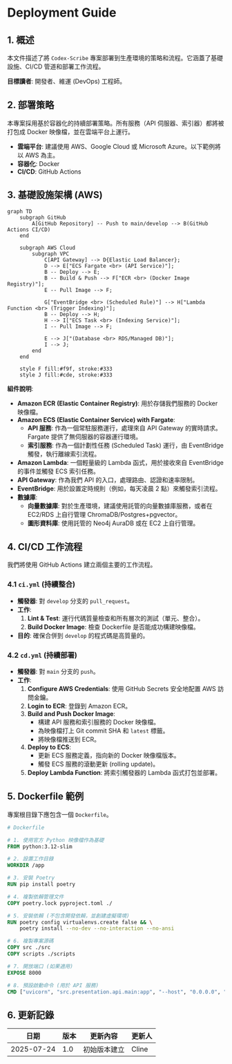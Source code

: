 # Deployment Guide

## 1. 概述

本文件描述了將 `Codex-Scribe` 專案部署到生產環境的策略和流程。它涵蓋了基礎設施、CI/CD 管道和部署工作流程。

**目標讀者**: 開發者、維運 (DevOps) 工程師。

## 2. 部署策略

本專案採用基於容器化的持續部署策略。所有服務（API 伺服器、索引器）都將被打包成 Docker 映像檔，並在雲端平台上運行。

- **雲端平台**: 建議使用 AWS、Google Cloud 或 Microsoft Azure。以下範例將以 AWS 為主。
- **容器化**: Docker
- **CI/CD**: GitHub Actions

## 3. 基礎設施架構 (AWS)

```mermaid
graph TD
    subgraph GitHub
        A[GitHub Repository] -- Push to main/develop --> B(GitHub Actions CI/CD)
    end

    subgraph AWS Cloud
        subgraph VPC
            C[API Gateway] --> D{Elastic Load Balancer};
            D --> E["ECS Fargate <br> (API Service)"];
            B -- Deploy --> E;
            B -- Build & Push --> F["ECR <br> (Docker Image Registry)"];
            E -- Pull Image --> F;

            G["EventBridge <br> (Scheduled Rule)"] --> H["Lambda Function <br> (Trigger Indexing)"];
            B -- Deploy --> H;
            H --> I["ECS Task <br> (Indexing Service)"];
            I -- Pull Image --> F;

            E --> J["(Database <br> RDS/Managed DB)"];
            I --> J;
        end
    end

    style F fill:#f9f, stroke:#333
    style J fill:#cde, stroke:#333
```

**組件說明**:

- **Amazon ECR (Elastic Container Registry)**: 用於存儲我們服務的 Docker 映像檔。
- **Amazon ECS (Elastic Container Service) with Fargate**:
    - **API 服務**: 作為一個常駐服務運行，處理來自 API Gateway 的實時請求。Fargate 提供了無伺服器的容器運行環境。
    - **索引服務**: 作為一個計劃性任務 (Scheduled Task) 運行，由 EventBridge 觸發，執行離線索引流程。
- **Amazon Lambda**: 一個輕量級的 Lambda 函式，用於接收來自 EventBridge 的事件並觸發 ECS 索引任務。
- **API Gateway**: 作為我們 API 的入口，處理路由、認證和速率限制。
- **EventBridge**: 用於設置定時規則（例如，每天凌晨 2 點）來觸發索引流程。
- **數據庫**:
    - **向量數據庫**: 對於生產環境，建議使用託管的向量數據庫服務，或者在 EC2/RDS 上自行管理 ChromaDB/Postgres+pgvector。
    - **圖形資料庫**: 使用託管的 Neo4j AuraDB 或在 EC2 上自行管理。

## 4. CI/CD 工作流程

我們將使用 GitHub Actions 建立兩個主要的工作流程。

### 4.1 `ci.yml` (持續整合)

- **觸發器**: 對 `develop` 分支的 `pull_request`。
- **工作**:
    1.  **Lint & Test**: 運行代碼質量檢查和所有層次的測試（單元、整合）。
    2.  **Build Docker Image**: 檢查 Dockerfile 是否能成功構建映像檔。
- **目的**: 確保合併到 `develop` 的程式碼是高質量的。

### 4.2 `cd.yml` (持續部署)

- **觸發器**: 對 `main` 分支的 `push`。
- **工作**:
    1.  **Configure AWS Credentials**: 使用 GitHub Secrets 安全地配置 AWS 訪問金鑰。
    2.  **Login to ECR**: 登錄到 Amazon ECR。
    3.  **Build and Push Docker Image**:
        - 構建 API 服務和索引服務的 Docker 映像檔。
        - 為映像檔打上 Git commit SHA 和 `latest` 標籤。
        - 將映像檔推送到 ECR。
    4.  **Deploy to ECS**:
        - 更新 ECS 服務定義，指向新的 Docker 映像檔版本。
        - 觸發 ECS 服務的滾動更新 (rolling update)。
    5.  **Deploy Lambda Function**: 將索引觸發器的 Lambda 函式打包並部署。

## 5. Dockerfile 範例

專案根目錄下應包含一個 `Dockerfile`。

```dockerfile
# Dockerfile

# 1. 使用官方 Python 映像檔作為基礎
FROM python:3.12-slim

# 2. 設置工作目錄
WORKDIR /app

# 3. 安裝 Poetry
RUN pip install poetry

# 4. 複製依賴管理文件
COPY poetry.lock pyproject.toml ./

# 5. 安裝依賴 (不包含開發依賴，並創建虛擬環境)
RUN poetry config virtualenvs.create false && \
    poetry install --no-dev --no-interaction --no-ansi

# 6. 複製專案源碼
COPY src ./src
COPY scripts ./scripts

# 7. 開放端口 (如果適用)
EXPOSE 8000

# 8. 預設啟動命令 (用於 API 服務)
CMD ["uvicorn", "src.presentation.api.main:app", "--host", "0.0.0.0", "--port", "8000"]
```

## 6. 更新記錄

| 日期       | 版本 | 更新內容           | 更新人 |
|------------|------|--------------------|--------|
| 2025-07-24 | 1.0  | 初始版本建立       | Cline  |
